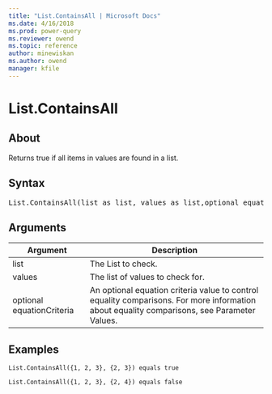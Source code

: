 ```yaml
---
title: "List.ContainsAll | Microsoft Docs"
ms.date: 4/16/2018
ms.prod: power-query
ms.reviewer: owend
ms.topic: reference
author: minewiskan
ms.author: owend
manager: kfile
---
```

# List.ContainsAll

  
## About  
Returns true if all items in values are found in a list.  
  
## Syntax

<pre>
List.ContainsAll(list as list, values as list,optional equationCriteria as any) as logical  
</pre>
  
## Arguments  
  
|Argument|Description|  
|------------|---------------|  
|list|The List to check.|  
|values|The list of values to check for.|  
|optional equationCriteria|An optional equation criteria value to control equality comparisons. For more information about equality comparisons, see Parameter Values.|  
  
## Examples  
  
```powerquery-m
List.ContainsAll({1, 2, 3}, {2, 3}) equals true  
```  

```powerquery-m
List.ContainsAll({1, 2, 3}, {2, 4}) equals false  
```  
